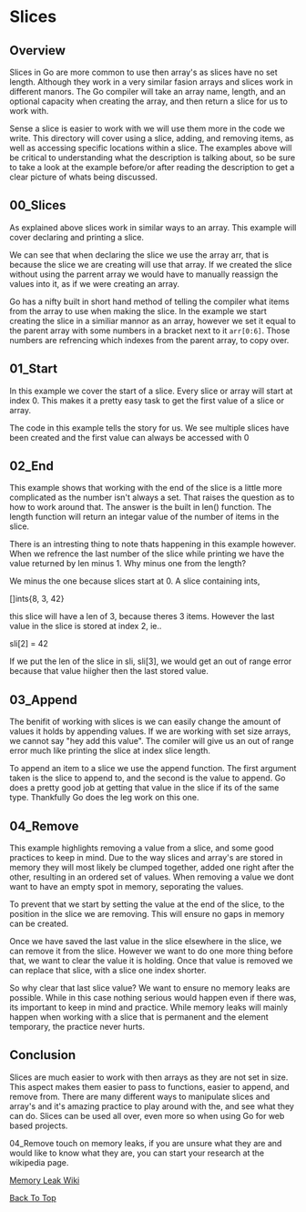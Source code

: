 # Slices

## Overview

Slices in Go are more common to use then array's as slices have no set length. Although they work in a very similar fasion arrays and slices work in different manors. The Go compiler will take an array name, length, and an optional capacity when creating the array, and then return a slice for us to work with.

Sense a slice is easier to work with we will use them more in the code we write. This directory will cover using a slice, adding, and removing items, as well as accessing specific locations within a slice. The examples above will be critical to understanding what the description is talking about, so be sure to take a look at the example before/or after reading the description to get a clear picture of whats being discussed.

## 00_Slices
As explained above slices work in similar ways to an array. This example will cover declaring and printing a slice.

We can see that when declaring the slice we use the array arr, that is because the slice we are creating will use that array. If we created the slice without using the parrent array we would have to manually reassign the values into it, as if we were creating an array.

Go has a nifty built in short hand method of telling the compiler what items from the array to use when making the slice. In the example we start creating the slice in a similiar mannor as an array, however we set it equal to the parent array with some numbers in a bracket next to it ``` arr[0:6] ```. Those numbers are refrencing which indexes from the parent array, to copy over.

## 01_Start

In this example we cover the start of a slice. Every slice or array will start at index 0. This makes it a pretty easy task to get the first value of a slice or array.

The code in this example tells the story for us. We see multiple slices have been created and the first value can always be accessed with 0

## 02_End

This example shows that working with the end of the slice is a little more complicated as the number isn't always a set. That raises the question as to how to work around that. The answer is the built in len() function. The length function will return an integar value of the number of items in the slice.

There is an intresting thing to note thats happening in this example however. When we refrence the last number of the slice while printing we have the value returned by len minus 1. Why minus one from the length?

We minus the one because slices start at 0. A slice containing ints, 

[]ints{8, 3, 42} 

this slice will have a len of 3, because theres 3 items. However the last value in the slice is stored at index 2, ie.. 

sli[2] = 42

If we put the len of the slice in sli, sli[3], we would get an out of range error because that value hiigher then the last stored value.

## 03_Append

The benifit of working with slices is we can easily change the amount of values it holds by appending values. If we are working with set size arrays, we cannot say "hey add this value". The comiler will give us an out of range error much like printing the slice at index slice length.

To append an item to a slice we use the append function. The first argument taken is the slice to append to, and the second is the value to append. Go does a pretty good job at getting that value in the slice if its of the same type. Thankfully Go does the leg work on this one.

## 04_Remove

This example highlights removing a value from a slice, and some good practices to keep in mind. Due to the way slices and array's are stored in memory they will most likely be clumped together, added one right after the other, resulting in an ordered set of values. When removing a value we dont want to have an empty spot in memory, seporating the values.

To prevent that we start by setting the value at the end of the slice, to the position in the slice we are removing. This will ensure no gaps in memory can be created.

Once we have saved the last value in the slice elsewhere in the slice, we can remove it from the slice. However we want to do one more thing before that, we want to clear the value it is holding. Once that value is removed we can replace that slice, with a slice one index shorter.

So why clear that last slice value? We want to ensure no memory leaks are possible. While in this case nothing serious would happen even if there was, its important to keep in mind and practice. While memory leaks will mainly happen when working with a slice that is permanent and the element temporary, the practice never hurts.

## Conclusion

Slices are much easier to work with then arrays as they are not set in size. This aspect makes them easier to pass to functions, easier to append, and remove from. There are many different ways to manipulate slices and array's and it's amazing practice to play around with the, and see what they can do. Slices can be used all over, even more so when using Go for web based projects.

04_Remove touch on memory leaks, if you are unsure what they are and would like to know what they are, you can start your research at the wikipedia page.

[Memory Leak Wiki](https://en.wikipedia.org/wiki/Memory_leak)

[Back To Top](#slices)